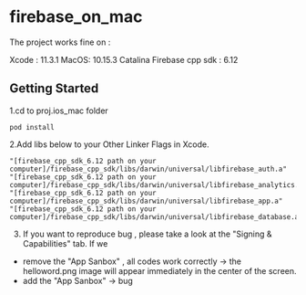 # firebase_on_mac

The project works fine on :

Xcode : 11.3.1
MacOS: 10.15.3 Catalina
Firebase cpp sdk : 6.12

Getting Started
---------------
1.cd to proj.ios_mac folder

```
pod install
```

2.Add libs below to your Other Linker Flags in Xcode.
```
"[firebase_cpp_sdk_6.12 path on your computer]/firebase_cpp_sdk/libs/darwin/universal/libfirebase_auth.a"
"[firebase_cpp_sdk_6.12 path on your computer]/firebase_cpp_sdk/libs/darwin/universal/libfirebase_analytics.a"
"[firebase_cpp_sdk_6.12 path on your computer]/firebase_cpp_sdk/libs/darwin/universal/libfirebase_app.a"
"[firebase_cpp_sdk_6.12 path on your computer]/firebase_cpp_sdk/libs/darwin/universal/libfirebase_database.a"
```

3. If you want to reproduce bug , please take a look at the "Signing & Capabilities" tab. If we
+ remove the "App Sanbox" , all codes work correctly -> the helloword.png image will appear immediately in the center of the screen.
+ add the "App Sanbox" -> bug   
